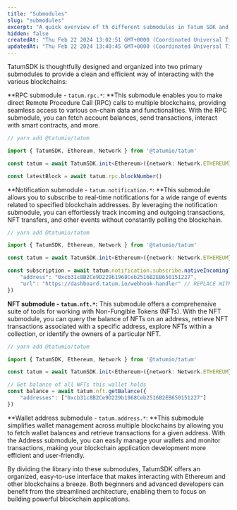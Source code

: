 ```yaml
---
title: "Submodules"
slug: "submodules"
excerpt: "A quick overview of th different submodules in Tatum SDK and how they simplify blockchain development. These submodules include RPC, Notification, NFT, Address, and Wallet Provider."
hidden: false
createdAt: "Thu Feb 22 2024 13:02:51 GMT+0000 (Coordinated Universal Time)"
updatedAt: "Thu Feb 22 2024 13:40:45 GMT+0000 (Coordinated Universal Time)"
---
```

TatumSDK is thoughtfully designed and organized into two primary submodules to provide a clean and efficient way of interacting with the various blockchains:

**RPC submodule - `tatum.rpc.*`: **This submodule enables you to make direct Remote Procedure Call (RPC) calls to multiple blockchains, providing seamless access to various on-chain data and functionalities. With the RPC submodule, you can fetch account balances, send transactions, interact with smart contracts, and more.

```typescript
// yarn add @tatumio/tatum

import { TatumSDK, Ethereum, Network } from '@tatumio/tatum'

const tatum = await TatumSDK.init<Ethereum>({network: Network.ETHEREUM})

const latestBlock = await tatum.rpc.blockNumber()
```

**Notification submodule - `tatum.notification.*`: **This submodule allows you to subscribe to real-time notifications for a wide range of events related to specified blockchain addresses. By leveraging the notification submodule, you can effortlessly track incoming and outgoing transactions, NFT transfers, and other events without constantly polling the blockchain.

```typescript
// yarn add @tatumio/tatum

import { TatumSDK, Ethereum, Network } from '@tatumio/tatum'

const tatum = await TatumSDK.init<Ethereum>({network: Network.ETHEREUM})

const subscription = await tatum.notification.subscribe.nativeIncomingTx({
    "address": "0xcb31c8B2Ce9D229b1968Ceb2516B2EB650151227",
    "url": "https://dashboard.tatum.io/webhook-handler" // REPLACE WITH YOUR URL HANDLER
})
```

**NFT submodule - `tatum.nft.*`:** This submodule offers a comprehensive suite of tools for working with Non-Fungible Tokens (NFTs). With the NFT submodule, you can query the balance of NFTs on an address, retrieve NFT transactions associated with a specific address, explore NFTs within a collection, or identify the owners of a particular NFT.

```typescript
// yarn add @tatumio/tatum

import { TatumSDK, Ethereum, Network } from '@tatumio/tatum'

const tatum = await TatumSDK.init<Ethereum>({network: Network.ETHEREUM})

// Get balance of all NFTs this wallet holds
const balance = await tatum.nft.getBalance({
    "addresses": ["0xcb31c8B2Ce9D229b1968Ceb2516B2EB650151227"]
})
```

**Wallet address submodule - `tatum.address.*`: **This submodule simplifies wallet management across multiple blockchains by allowing you to fetch wallet balances and retrieve transactions for a given address. With the Address submodule, you can easily manage your wallets and monitor transactions, making your blockchain application development more efficient and user-friendly.

By dividing the library into these submodules, TatumSDK offers an organized, easy-to-use interface that makes interacting with Ethereum and other blockchains a breeze. Both beginners and advanced developers can benefit from the streamlined architecture, enabling them to focus on building powerful blockchain applications.
